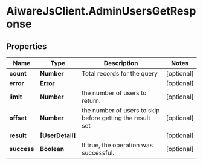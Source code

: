 # AiwareJsClient.AdminUsersGetResponse

## Properties

Name | Type | Description | Notes
------------ | ------------- | ------------- | -------------
**count** | **Number** | Total records for the query | [optional] 
**error** | [**Error**](Error.md) |  | [optional] 
**limit** | **Number** | the number of users to return. | [optional] 
**offset** | **Number** | the number of users to skip before getting the result set | [optional] 
**result** | [**[UserDetail]**](UserDetail.md) |  | [optional] 
**success** | **Boolean** | If true, the operation was successful. | [optional] 


